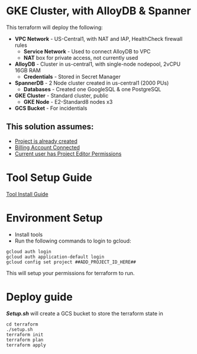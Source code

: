 # GKE Cluster, with AlloyDB & Spanner

This terraform will deploy the following:
- **VPC Network** - US-Central1, with NAT and IAP, HealthCheck firewall rules
  - **Service Network** - Used to connect AlloyDB to VPC
  - **NAT** box for private access, not currently used
- **AlloyDB** - Cluster in us-central1, with single-node nodepool, 2vCPU 16GB RAM
  - **Credentials** - Stored in Secret Manager
- **SpannerDB** - 2 Node cluster created in us-central1 (2000 PUs)
  - **Databases** - Created one GoogleSQL & one PostgreSQL
- **GKE Cluster** - Standard cluster, public
  - **GKE Node** - E2-Standard8 nodes x3
- **GCS Bucket** - For incidentials
  
## This solution assumes:
- [Project is already created](https://cloud.google.com/resource-manager/docs/creating-managing-projects#console)
- [Billing Account Connected](https://cloud.google.com/billing/docs/how-to/modify-project#enable_billing_for_a_project)
- [Current user has Project Editor Permissions](https://cloud.google.com/iam/docs/grant-role-console#grant_an_iam_role)


# Tool Setup Guide

[Tool Install Guide](tools/ReadMe.md)

# Environment Setup
* Install tools
* Run the following commands to login to gcloud:
```
gcloud auth login
gcloud auth application-default login
gcloud config set project ##ADD_PROJECT_ID_HERE##
```

This will setup your permissions for terraform to run.

# Deploy guide
***Setup.sh*** will create a GCS bucket to store the terraform state in
```
cd terraform
./setup.sh
terraform init
terraform plan
terraform apply
```
